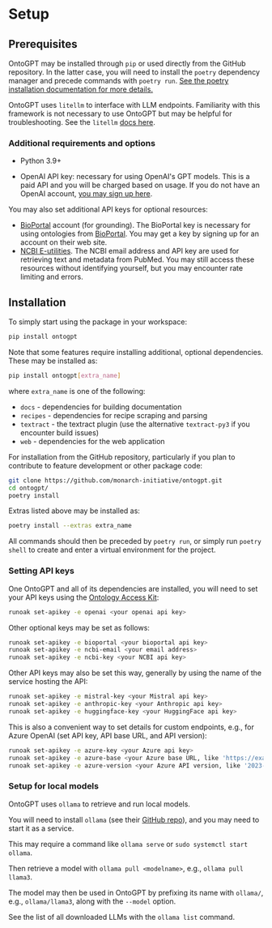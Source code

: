 # Setup

## Prerequisites

OntoGPT may be installed through `pip` or used directly from the GitHub repository. In the latter case, you will need to install the `poetry` dependency manager and precede commands with `poetry run`. [See the poetry installation documentation for more details.](https://python-poetry.org/docs/#installation)

OntoGPT uses `litellm` to interface with LLM endpoints. Familiarity with this framework is not necessary to use OntoGPT but may be helpful for troubleshooting. See the `litellm` [docs here](https://litellm.vercel.app/docs/).

### Additional requirements and options

* Python 3.9+

* OpenAI API key: necessary for using OpenAI's GPT models. This is a paid API and you will be charged based on usage. If you do not have an OpenAI account, [you may sign up here](https://platform.openai.com/signup).

You may also set additional API keys for optional resources:

* [BioPortal](https://bioportal.bioontology.org/) account (for grounding). The BioPortal key is necessary for using ontologies from [BioPortal](https://bioportal.bioontology.org/). You may get a key by signing up for an account on their web site.
* [NCBI E-utilities](https://ncbiinsights.ncbi.nlm.nih.gov/2017/11/02/new-api-keys-for-the-e-utilities/). The NCBI email address and API key are used for retrieving text and metadata from PubMed. You may still access these resources without identifying yourself, but you may encounter rate limiting and errors.

## Installation

To simply start using the package in your workspace:

```bash
pip install ontogpt
```

Note that some features require installing additional, optional dependencies. These may be installed as:

```bash
pip install ontogpt[extra_name]
```

where `extra_name` is one of the following:

* `docs` - dependencies for building documentation
* `recipes` - dependencies for recipe scraping and parsing
* `textract` - the textract plugin (use the alternative `textract-py3` if you encounter build issues)
* `web` - dependencies for the web application

For installation from the GitHub repository, particularly if you plan to contribute to feature development or other package code:

```bash
git clone https://github.com/monarch-initiative/ontogpt.git
cd ontogpt/
poetry install
```

Extras listed above may be installed as:

```bash
poetry install --extras extra_name
```

All commands should then be preceded by `poetry run`, or simply run `poetry shell` to create and enter a virtual environment for the project.

### Setting API keys

One OntoGPT and all of its dependencies are installed, you will need to set your API keys using the [Ontology Access Kit](https://github.com/INCATools/ontology-access-kit):

```bash
runoak set-apikey -e openai <your openai api key>
```

Other optional keys may be set as follows:

```bash
runoak set-apikey -e bioportal <your bioportal api key>
runoak set-apikey -e ncbi-email <your email address>
runoak set-apikey -e ncbi-key <your NCBI api key>
```

Other API keys may also be set this way, generally by using the name of the service hosting the API:

```bash
runoak set-apikey -e mistral-key <your Mistral api key>
runoak set-apikey -e anthropic-key <your Anthropic api key>
runoak set-apikey -e huggingface-key <your HuggingFace api key>
```

This is also a convenient way to set details for custom endpoints, e.g., for Azure OpenAI (set API key, API base URL, and API version):

```bash
runoak set-apikey -e azure-key <your Azure api key>
runoak set-apikey -e azure-base <your Azure base URL, like 'https://example-endpoint.openai.azure.com'>
runoak set-apikey -e azure-version <your Azure API version, like '2023-05-15'>
```

### Setup for local models

OntoGPT uses `ollama` to retrieve and run local models.

You will need to install `ollama` (see their [GitHub repo](https://github.com/ollama/ollama)), and you may need to start it as a service.

This may require a command like `ollama serve` or `sudo systemctl start ollama`.

Then retrieve a model with `ollama pull <modelname>`, e.g., `ollama pull llama3`.

The model may then be used in OntoGPT by prefixing its name with `ollama/`, e.g., `ollama/llama3`, along with the `--model` option.

See the list of all downloaded LLMs with the `ollama list` command.
